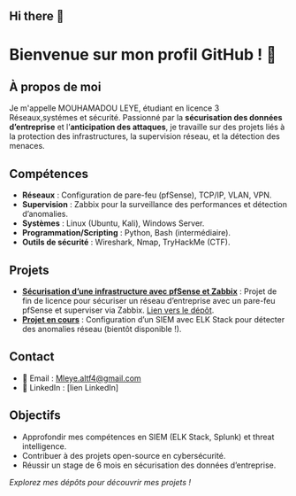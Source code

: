 ## Hi there 👋
# Bienvenue sur mon profil GitHub ! 👋

## À propos de moi
Je m'appelle MOUHAMADOU LEYE, étudiant en licence 3 Réseaux,systémes et sécurité. Passionné par la **sécurisation des données d’entreprise** et l’**anticipation des attaques**, je travaille sur des projets liés à la protection des infrastructures, la supervision réseau, et la détection des menaces.

## Compétences
- **Réseaux** : Configuration de pare-feu (pfSense), TCP/IP, VLAN, VPN.
- **Supervision** : Zabbix pour la surveillance des performances et détection d’anomalies.
- **Systèmes** : Linux (Ubuntu, Kali), Windows Server.
- **Programmation/Scripting** : Python, Bash (intermédiaire).
- **Outils de sécurité** : Wireshark, Nmap, TryHackMe (CTF).
  

## Projets
- **[Sécurisation d’une infrastructure avec pfSense et Zabbix](#)** : Projet de fin de licence pour sécuriser un réseau d’entreprise avec un pare-feu pfSense et superviser via Zabbix. [Lien vers le dépôt](#).
- **[Projet en cours](#)** : Configuration d’un SIEM avec ELK Stack pour détecter des anomalies réseau (bientôt disponible !).



## Contact
- 📧 Email : Mleye.altf4@gmail.com
- 💼 LinkedIn : [lien LinkedIn]


## Objectifs
- Approfondir mes compétences en SIEM (ELK Stack, Splunk) et threat intelligence.
- Contribuer à des projets open-source en cybersécurité.
- Réussir un stage de 6 mois en sécurisation des données d’entreprise.

*Explorez mes dépôts pour découvrir mes projets !*
<!--
**MleyeAltf4/MleyeAltf4** is a ✨ _special_ ✨ repository because its `README.md` (this file) appears on your GitHub profile.

Here are some ideas to get you started:

- 🔭 I’m currently working on ...
- 🌱 I’m currently learning ...
- 👯 I’m looking to collaborate on ...
- 🤔 I’m looking for help with ...
- 💬 Ask me about ...
- 📫 How to reach me: ...
- 😄 Pronouns: ...
- ⚡ Fun fact: ...
-->
